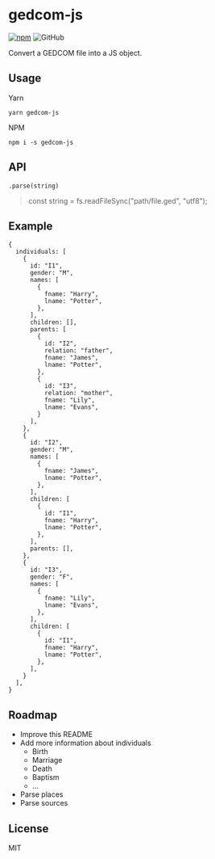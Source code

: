 # gedcom-js

[![npm](https://img.shields.io/npm/v/gedcom-js.svg?style=flat-square)](https://www.npmjs.com/package/gedcom-js)
![GitHub](https://img.shields.io/github/license/stivaugoin/gedcom-js.svg?style=flat-square)


Convert a GEDCOM file into a JS object.

## Usage

Yarn

```
yarn gedcom-js
```

NPM

```
npm i -s gedcom-js
```

## API

`.parse(string)`

> const string = fs.readFileSync("path/file.ged", "utf8");

## Example

```
{
  individuals: [
    {
      id: "I1",
      gender: "M",
      names: [
        {
          fname: "Harry",
          lname: "Potter",
        },
      ],
      children: [],
      parents: [
        {
          id: "I2",
          relation: "father",
          fname: "James",
          lname: "Potter",
        },
        {
          id: "I3",
          relation: "mother",
          fname: "Lily",
          lname: "Evans",
        }
      ],
    },
    {
      id: "I2",
      gender: "M",
      names: [
        {
          fname: "James",
          lname: "Potter",
        },
      ],
      children: [
        {
          id: "I1",
          fname: "Harry",
          lname: "Potter",
        },
      ],
      parents: [],
    },
    {
      id: "I3",
      gender: "F",
      names: [
        {
          fname: "Lily",
          lname: "Evans",
        },
      ],
      children: [
        {
          id: "I1",
          fname: "Harry",
          lname: "Potter",
        },
      ],
    }
  ],
}
```

## Roadmap

- Improve this README
- Add more information about individuals
  - Birth
  - Marriage
  - Death
  - Baptism
  - ...
- Parse places
- Parse sources

## License

MIT

